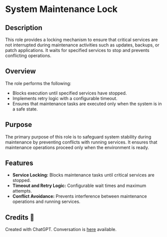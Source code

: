 # System Maintenance Lock

## Description

This role provides a locking mechanism to ensure that critical services are not interrupted during maintenance activities such as updates, backups, or patch applications. It waits for specified services to stop and prevents conflicting operations.

## Overview

The role performs the following:
- Blocks execution until specified services have stopped.
- Implements retry logic with a configurable timeout.
- Ensures that maintenance tasks are executed only when the system is in a safe state.

## Purpose

The primary purpose of this role is to safeguard system stability during maintenance by preventing conflicts with running services. It ensures that maintenance operations proceed only when the environment is ready.

## Features

- **Service Locking:** Blocks maintenance tasks until critical services are stopped.
- **Timeout and Retry Logic:** Configurable wait times and maximum attempts.
- **Conflict Avoidance:** Prevents interference between maintenance operations and running services.

## Credits 📝
Created with ChatGPT. Conversation is [here](https://chat.openai.com/share/a886b86b-8de6-4eca-9fba-e36c9f20d536) available.